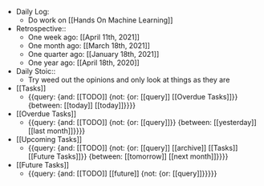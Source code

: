 - Daily Log:
    - Do work on [[Hands On Machine Learning]]
- Retrospective::
    - One week ago: [[April 11th, 2021]]
    - One month ago: [[March 18th, 2021]]
    - One quarter ago: [[January 18th, 2021]]
    - One year ago: [[April 18th, 2020]]
- Daily Stoic::
    - Try weed out the opinions and only look at things as they are
- [[Tasks]]
    - {{query: {and: [[TODO]] {not: {or: [[query]] [[Overdue Tasks]]}} {between: [[today]] [[today]]}}}}
- [[Overdue Tasks]]
    - {{query: {and: [[TODO]] {not: {or: [[query]]}} {between: [[yesterday]] [[last month]]}}}}
- [[Upcoming Tasks]]
    - {{query: {and: [[TODO]] {not: {or: [[query]] [[archive]] [[Tasks]] [[Future Tasks]]}} {between: [[tomorrow]] [[next month]]}}}}
- [[Future Tasks]]
    - {{query: {and: [[TODO]] [[future]] {not: {or: [[query]]}}}}}
